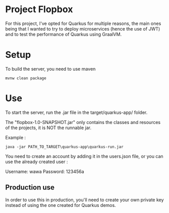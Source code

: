 # Project Flopbox

For this project, I've opted for Quarkus for multiple reasons, the main ones being that I wanted to try to deploy
microservices (hence the use of JWT) and to test the performance of Quarkus using GraalVM.

# Setup

To build the server, you need to use maven

    mvnw clean package

# Use

To start the server, run the .jar file in the target/quarkus-app/ folder.

The "flopbox-1.0-SNAPSHOT.jar" only contains the classes and resources of the projects, it is NOT the runnable jar.

Example :

    java -jar PATH_TO_TARGET\quarkus-app\quarkus-run.jar

You need to create an account by adding it in the users.json file, or you can use the already created user :

Username: wawa Password: 123456a

## Production use

In order to use this in production, you'll need to create your own private key instead of using the one created for
Quarkus demos.